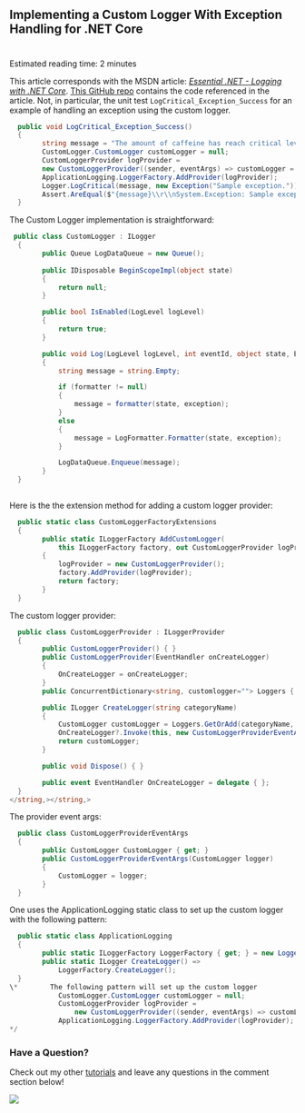 ## Implementing a Custom Logger With Exception Handling for .NET Core
#
Estimated reading time: 2 minutes

This article corresponds with the MSDN article: [_Essential .NET - Logging with .NET Core_](https://msdn.microsoft.com/magazine/mt694089). [This GitHub repo](https://github.com/IntelliTect-Samples/2016.04.01-EssentialNetLoggingWithNetCore) contains the code referenced in the article. Not, in particular, the unit test `LogCritical_Exception_Success` for an example of handling an exception using the custom logger.

```csharp
  public void LogCritical_Exception_Success()
  {
        string message = "The amount of caffeine has reach critical levels.";
        CustomLogger.CustomLogger customLogger = null;
        CustomLoggerProvider logProvider =
        new CustomLoggerProvider((sender, eventArgs) => customLogger = eventArgs.CustomLogger);
        ApplicationLogging.LoggerFactory.AddProvider(logProvider);
        Logger.LogCritical(message, new Exception("Sample exception."));
        Assert.AreEqual($"{message}\\r\\nSystem.Exception: Sample exception.", customLogger.LogDataQueue.Dequeue());
  }
```

The Custom Logger implementation is straightforward:

```csharp
 public class CustomLogger : ILogger 
  {
        public Queue LogDataQueue = new Queue();
        
        public IDisposable BeginScopeImpl(object state)
        {
            return null;
        }

        public bool IsEnabled(LogLevel logLevel)
        {
            return true;
        }

        public void Log(LogLevel logLevel, int eventId, object state, Exception exception, Func<object, Exception, string> formatter)
        {
            string message = string.Empty;

            if (formatter != null)
            {
                message = formatter(state, exception);
            }
            else
            {
                message = LogFormatter.Formatter(state, exception);
            }

            LogDataQueue.Enqueue(message);
        }
  }
  

```

Here is the the extension method for adding a custom logger provider:

```csharp
  public static class CustomLoggerFactoryExtensions
  {
        public static ILoggerFactory AddCustomLogger(
            this ILoggerFactory factory, out CustomLoggerProvider logProvider)
        {
            logProvider = new CustomLoggerProvider();
            factory.AddProvider(logProvider);
            return factory;
        }
  }
```

The custom logger provider:

```csharp
  public class CustomLoggerProvider : ILoggerProvider
  {
        public CustomLoggerProvider() { }
        public CustomLoggerProvider(EventHandler onCreateLogger)
        {
            OnCreateLogger = onCreateLogger;
        }
        public ConcurrentDictionary<string, customlogger=""> Loggers { get; set; } = new ConcurrentDictionary<string, customlogger="">();

        public ILogger CreateLogger(string categoryName)
        {
            CustomLogger customLogger = Loggers.GetOrAdd(categoryName, new CustomLogger());
            OnCreateLogger?.Invoke(this, new CustomLoggerProviderEventArgs(customLogger));
            return customLogger;
        }

        public void Dispose() { }

        public event EventHandler OnCreateLogger = delegate { };
  }
</string,></string,>
```

The provider event args:

```csharp
  public class CustomLoggerProviderEventArgs
  {
        public CustomLogger CustomLogger { get; }
        public CustomLoggerProviderEventArgs(CustomLogger logger)
        {
            CustomLogger = logger;
        }
  }

```

One uses the ApplicationLogging static class to set up the custom logger with the following pattern:

```csharp
  public static class ApplicationLogging
  {
        public static ILoggerFactory LoggerFactory { get; } = new LoggerFactory();
        public static ILogger CreateLogger() =>
            LoggerFactory.CreateLogger();
  }
\*        The following pattern will set up the custom logger
            CustomLogger.CustomLogger customLogger = null;
            CustomLoggerProvider logProvider =
                new CustomLoggerProvider((sender, eventArgs) => customLogger = eventArgs.CustomLogger);
            ApplicationLogging.LoggerFactory.AddProvider(logProvider);
*/
```

### Have a Question?

Check out my other [tutorials](/configuring-windows-smtp-server-on-windows-2008-for-relay/) and leave any questions in the comment section below!

![](https://intellitect.com/wp-content/uploads/2021/04/blog-job-ad-2-1024x129.png)
